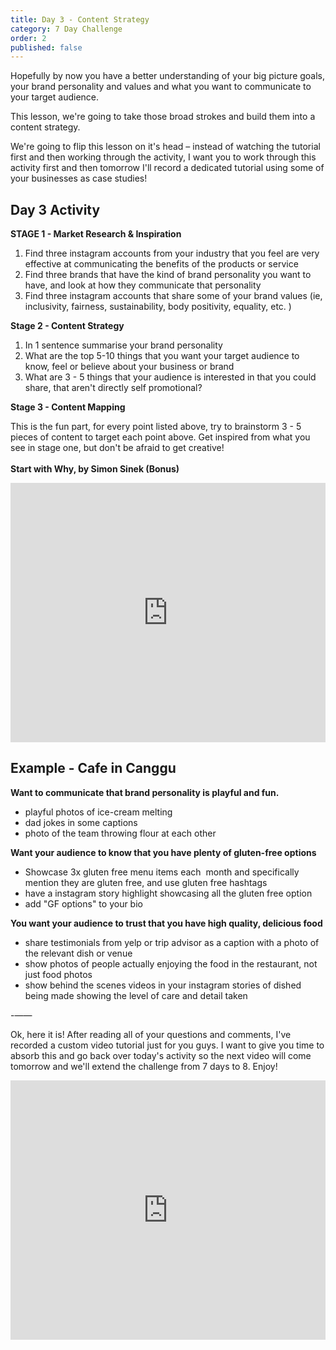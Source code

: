 ```yaml
---
title: Day 3 - Content Strategy
category: 7 Day Challenge
order: 2
published: false
---
```


Hopefully by now you have a better understanding of your big picture goals, your brand personality and values and what you want to communicate to your target audience.&nbsp;

This lesson, we're going to take those broad strokes and build them into a content strategy.&nbsp;

We're going to flip this lesson on it's head – instead of watching the tutorial first and then working through the activity, I want you to work through this activity first and then tomorrow I'll record a dedicated tutorial using some of your businesses as case studies\!&nbsp;

## Day 3 Activity&nbsp;

**STAGE 1 - Market Research & Inspiration**

1. Find three instagram accounts from your industry that you feel are very effective at communicating the benefits of the products or service&nbsp;
2. Find three brands that have the kind of brand personality you want to have, and look at how they communicate that personality&nbsp;
3. Find three instagram accounts that share some of your brand values (ie, inclusivity, fairness, sustainability, body positivity, equality, etc. ) &nbsp;

**Stage 2 - Content Strategy**

1. In 1 sentence summarise your brand personality&nbsp;
2. What are the top 5-10 things that you want your target audience to know, feel or believe about your business or brand
3. What are 3 - 5 things that your audience is interested in that you could share, that aren't directly self promotional?

**Stage 3 - Content Mapping&nbsp;**

This is the fun part, for every point listed above, try to brainstorm 3 - 5 pieces of content to target each point above. Get inspired from what you see in stage one, but don't be afraid to get creative\!&nbsp;<br><br>**Start with Why, by Simon Sinek (Bonus)**

<div class="cms-embed" data-cms-embed="PGlmcmFtZSB3aWR0aD0iMTAwJSIgaGVpZ2h0PSI0MTUiIHNyYz0iaHR0cHM6Ly93d3cueW91dHViZS5jb20vZW1iZWQvSVBZZUNsdFhweHciIGZyYW1lYm9yZGVyPSIwIiBhbGxvdz0iYWNjZWxlcm9tZXRlcjsgYXV0b3BsYXk7IGVuY3J5cHRlZC1tZWRpYTsgZ3lyb3Njb3BlOyBwaWN0dXJlLWluLXBpY3R1cmUiIGFsbG93ZnVsbHNjcmVlbj48L2lmcmFtZT4="><iframe width="100%" height="415" src="https://www.youtube.com/embed/IPYeCltXpxw" frameborder="0" allow="accelerometer; autoplay; encrypted-media; gyroscope; picture-in-picture" allowfullscreen=""></iframe></div>

## Example - Cafe in Canggu&nbsp;

**Want to communicate that brand personality is playful and fun.&nbsp;**

* playful photos of ice-cream melting
* dad jokes in some captions
* photo of the team throwing flour at each other&nbsp;

**Want your audience to know that you have plenty of gluten-free options&nbsp;**

* Showcase 3x gluten free menu items each &nbsp;month and specifically mention they are gluten free, and use gluten free hashtags&nbsp;
* have a instagram story highlight showcasing all the gluten free option
* add "GF options" to your bio&nbsp;

**You want your audience to trust that you have high quality, delicious food&nbsp;**

* share testimonials from yelp or trip advisor as a caption with a photo of the relevant dish or venue
* show photos of people actually enjoying the food in the restaurant, not just food photos&nbsp;
* show behind the scenes videos in your instagram stories of dished being made showing the level of care and detail taken&nbsp;

\-——

Ok, here it is\! After reading all of your questions and comments, I've recorded a custom video tutorial just for you guys. I want to give you time to absorb this and go back over today's activity so the next video will come tomorrow and we'll extend the challenge from 7 days to 8. Enjoy\!&nbsp;

<div class="cms-embed" data-cms-embed="PGlmcmFtZSB3aWR0aD0iMTAwJSIgaGVpZ2h0PSI0MTUiIHNyYz0iaHR0cHM6Ly93d3cueW91dHViZS5jb20vZW1iZWQvNVpHMWp0TWxjQTQiIGZyYW1lYm9yZGVyPSIwIiBhbGxvdz0iYWNjZWxlcm9tZXRlcjsgYXV0b3BsYXk7IGVuY3J5cHRlZC1tZWRpYTsgZ3lyb3Njb3BlOyBwaWN0dXJlLWluLXBpY3R1cmUiIGFsbG93ZnVsbHNjcmVlbj48L2lmcmFtZT4="><iframe width="100%" height="415" src="https://www.youtube.com/embed/5ZG1jtMlcA4" frameborder="0" allow="accelerometer; autoplay; encrypted-media; gyroscope; picture-in-picture" allowfullscreen=""></iframe></div>

&nbsp;

&nbsp;

&nbsp;
